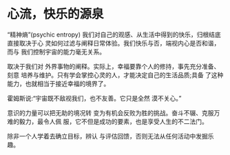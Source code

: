 # 心流，快乐的源泉
“精神熵”(psychic entropy)
我们对自己的观感、从生活中得到的快乐，归根结底直接取决于心 灵如何过滤与阐释日常体验。我们快乐与否，端视内心是否和谐，而与 我们控制宇宙的能力毫无关系。

取决于我们对 外界事物的阐释。实际上，幸福要靠个人的修持，事先充分准备、刻意 培养与维护。只有学会掌控心灵的人，才能决定自己的生活品质;具备 了这种能力，也就相当于接近幸福的境界了。

霍姆斯说:“宇宙既不敌视我们，也不友善。它只是全然 漠不关心。”

意识的力量可以把无助的境况转 变为有机会反败为胜的挑战。奋斗不辍、克服万难的毅力，最令人佩 服，它不但是成功的要素，也是享受人生的不二法门。

除非一个人学着去确立目标，辨认 与评估回馈，否则无法从任何活动中发掘乐趣。
